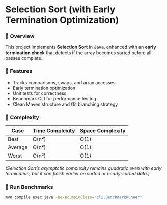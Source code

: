 # Selection Sort (with Early Termination Optimization)

### 📘 Overview
This project implements **Selection Sort** in Java, enhanced with an **early termination check** that detects if the array becomes sorted before all passes complete.

### 🚀 Features
- Tracks comparisons, swaps, and array accesses
- Early termination optimization
- Unit tests for correctness
- Benchmark CLI for performance testing
- Clean Maven structure and Git branching strategy

### 🧩 Complexity
| Case | Time Complexity | Space Complexity |
|------|------------------|------------------|
| Best | Ω(n²) | O(1) |
| Average | Θ(n²) | O(1) |
| Worst | O(n²) | O(1) |

*(Selection Sort’s asymptotic complexity remains quadratic even with early termination, but it can finish earlier on sorted or nearly-sorted data.)*

### 🧪 Run Benchmarks
```bash
mvn compile exec:java -Dexec.mainClass="cli.BenchmarkRunner"
